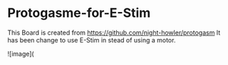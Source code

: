 # Protogasme-for-E-Stim
This Board is created from https://github.com/night-howler/protogasm
It has been change to use E-Stim in stead of using a motor.

![image](

